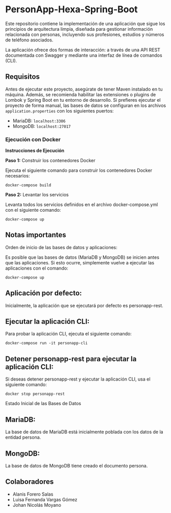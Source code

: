 # PersonApp-Hexa-Spring-Boot

Este repositorio contiene la implementación de una aplicación que sigue los principios de arquitectura limpia, diseñada para gestionar información relacionada con personas, incluyendo sus profesiones, estudios y números de teléfono asociados.

La aplicación ofrece dos formas de interacción: a través de una API REST documentada con Swagger y mediante una interfaz de línea de comandos (CLI).

## Requisitos

Antes de ejecutar este proyecto, asegúrate de tener Maven instalado en tu máquina. Además, se recomienda habilitar las extensiones o plugins de Lombok y Spring Boot en tu entorno de desarrollo. Si prefieres ejecutar el proyecto de forma manual, las bases de datos se configuran en los archivos `application.properties` con los siguientes puertos:

- MariaDB: `localhost:3306`
- MongoDB: `localhost:27017`

### Ejecución con Docker

**Instrucciones de Ejecución**

**Paso 1:** Construir los contenedores Docker

Ejecuta el siguiente comando para construir los contenedores Docker necesarios:

`docker-compose build`

**Paso 2:** Levantar los servicios

Levanta todos los servicios definidos en el archivo docker-compose.yml con el siguiente comando:

`docker-compose up`

## Notas importantes

Orden de inicio de las bases de datos y aplicaciones:

Es posible que las bases de datos (MariaDB y MongoDB) se inicien antes que las aplicaciones. Si esto ocurre, simplemente vuelve a ejecutar las aplicaciones con el comando:

`docker-compose up`

## Aplicación por defecto:

Inicialmente, la aplicación que se ejecutará por defecto es personapp-rest.

## Ejecutar la aplicación CLI:

Para probar la aplicación CLI, ejecuta el siguiente comando:

 `docker-compose run -it personapp-cli `
 
## Detener personapp-rest para ejecutar la aplicación CLI:

Si deseas detener personapp-rest y ejecutar la aplicación CLI, usa el siguiente comando:

`docker stop personapp-rest`

Estado Inicial de las Bases de Datos
## MariaDB:

La base de datos de MariaDB está inicialmente poblada con los datos de la entidad persona.

## MongoDB:

La base de datos de MongoDB tiene creado el documento persona.

## Colaboradores
- Alanis Forero Salas
- Luisa Fernanda Vargas Gómez
- Johan Nicolás Moyano
